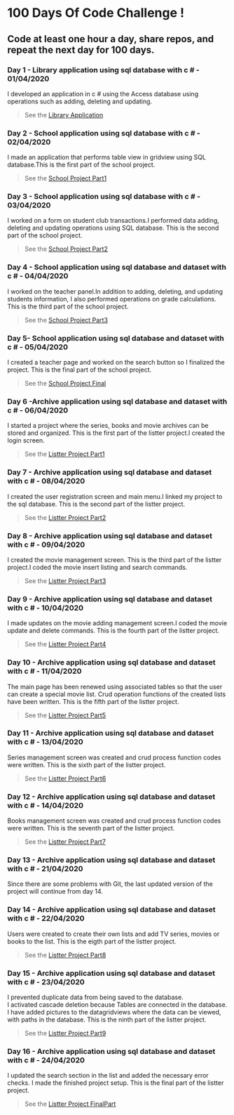 # 100 Days Of Code Challenge !
## Code at least one hour a day, share repos, and repeat the next day for 100 days.
### Day 1 - Library application using sql database with c # - 01/04/2020
I developed an application in c # using the Access database using operations such as adding, deleting and updating.
> See the [Library Application](https://github.com/edacaam/100DaysOfCode-CSharp/tree/master/Day1)

### Day 2 - School application using sql database with c # - 02/04/2020
I made an application that performs table view in gridview using SQL database.This is the first part of the school project.
> See the [School Project Part1](https://github.com/edacaam/100DaysOfCode-CSharp/tree/master/Day2)

### Day 3 - School application using sql database with c # - 03/04/2020
I worked on a form on student club transactions.I performed data adding, deleting and updating operations using SQL database.
This is the second part of the school project.
> See the [School Project Part2](https://github.com/edacaam/100DaysOfCode-CSharp/tree/master/Day3)

### Day 4 - School application using sql database and dataset with c # - 04/04/2020
I worked on the teacher panel.In addition to adding, deleting, and updating students information, I also performed operations on grade calculations.
This is the third  part of the school project.
> See the [School Project Part3](https://github.com/edacaam/100DaysOfCode-CSharp/tree/master/Day4)

### Day 5- School application using sql database and dataset with c # - 05/04/2020
I created a teacher page and worked on the search button so I finalized the project.
This is the final part of the school project.
> See the [School Project Final](https://github.com/edacaam/100DaysOfCode-CSharp/tree/master/Day5)

### Day 6 -Archive application using sql database and dataset with c # - 06/04/2020
I started a project where the series, books and movie archives can be stored and organized.
This is the first  part of the listter project.I created the login screen.
> See the [Listter Project Part1](https://github.com/edacaam/100DaysOfCode-CSharp/tree/master/Day6)

### Day 7 - Archive application using sql database and dataset with c # - 08/04/2020
I created the user registration screen and main menu.I linked my project to the sql database.
This is the second  part of the listter project.
> See the [Listter Project Part2](https://github.com/edacaam/100DaysOfCode-CSharp/tree/master/Day7)

### Day 8 - Archive application using sql database and dataset with c # - 09/04/2020
I created the movie management screen.
This is the third  part of the listter project.I coded the movie insert listing and search commands.
> See the [Listter Project Part3](https://github.com/edacaam/100DaysOfCode-CSharp/tree/master/Day8)
 
### Day 9 - Archive application using sql database and dataset with c # - 10/04/2020
I made updates on the movie adding management screen.I coded the movie update and delete commands.
This is the fourth  part of the listter project.
> See the [Listter Project Part4](https://github.com/edacaam/100DaysOfCode-CSharp/tree/master/Day9)

### Day 10 - Archive application using sql database and dataset with c # - 11/04/2020
The main page has been renewed using associated tables so that the user can create a special movie list. Crud operation functions of the created lists have been written.
This is the fifth  part of the listter project.
> See the [Listter Project Part5](https://github.com/edacaam/100DaysOfCode-CSharp/tree/master/Day10)

### Day 11 - Archive application using sql database and dataset with c # - 13/04/2020
Series management screen was created and crud process function codes were written.
This is the sixth  part of the listter project.
> See the [Listter Project Part6](https://github.com/edacaam/100DaysOfCode-CSharp/tree/master/Day11)

### Day 12 - Archive application using sql database and dataset with c # - 14/04/2020
Books management screen was created and crud process function codes were written.
This is the seventh part of the listter project.
> See the [Listter Project Part7](https://github.com/edacaam/100DaysOfCode-CSharp/tree/master/Day12)

### Day 13 - Archive application using sql database and dataset with c # - 21/04/2020
Since there are some problems with Git, the last updated version of the project will continue from day 14.

### Day 14 - Archive application using sql database and dataset with c # - 22/04/2020
Users were created to create their own lists and add TV series, movies or books to the list.
This is the eigth part of the listter project.
> See the [Listter Project Part8](https://github.com/edacaam/100DaysOfCode-CSharp/tree/master/Day14)

### Day 15 - Archive application using sql database and dataset with c # - 23/04/2020
I prevented duplicate data from being saved to the database.<br/>
I activated cascade deletion because Tables are connected in the database.
I have added pictures to the datagridviews where the data can be viewed, with paths in the database.
This is the ninth part of the listter project.
> See the [Listter Project Part9](https://github.com/edacaam/100DaysOfCode-CSharp/tree/master/Day15)

### Day 16 - Archive application using sql database and dataset with c # - 24/04/2020
I updated the search section in the list and added the necessary error checks. I made the finished project setup.
This is the final part of the listter project.
> See the [Listter Project FinalPart](https://github.com/edacaam/100DaysOfCode-CSharp/tree/master/Day16)
  
